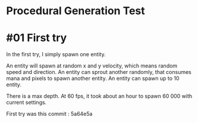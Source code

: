 # Procedural Generation Test

# #01 First try

In the first try, I simply spawn one entity.

An entity will spawn at random x and y velocity, which means random speed and direction.
An entity can sprout another randomly, that consumes mana and pixels to spawn another entity.
An entity can spawn up to 10 entity.

There is a max depth. At 60 fps, it took about an hour to spawn 60 000 with current settings.

First try was this commit :
5a64e5a
